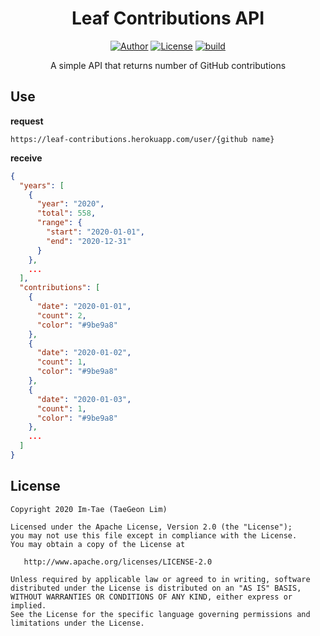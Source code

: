 <h1 align="center">Leaf Contributions API</h1>

<p align="center">
  <a href="https://github.com/Im-Tae"><img alt="Author" src="https://img.shields.io/badge/author-Im--Tae-red.svg"/></a>
  <a href="https://opensource.org/licenses/Apache-2.0"><img alt="License" src="https://img.shields.io/badge/License-Apache%202.0-blue.svg"/></a>
   <a href="https://travis-ci.com/github/Im-Tae/leaf-contributions-api"><img alt="build" src="https://travis-ci.com/Im-Tae/leaf-contributions-api.svg?branch=master"/></a>
</p>
<p align="center">  
A simple API that returns number of GitHub contributions</p>




## Use

**request**

```
https://leaf-contributions.herokuapp.com/user/{github name}
```

**receive**

```json
{
  "years": [
    {
      "year": "2020",
      "total": 558,
      "range": {
        "start": "2020-01-01",
        "end": "2020-12-31"
      }
    },
    ...
  ],
  "contributions": [
    {
      "date": "2020-01-01",
      "count": 2,
      "color": "#9be9a8"
    },
    {
      "date": "2020-01-02",
      "count": 1,
      "color": "#9be9a8"
    },
    {
      "date": "2020-01-03",
      "count": 1,
      "color": "#9be9a8"
    },
    ...
  ]
}
```



## License

```
Copyright 2020 Im-Tae (TaeGeon Lim)

Licensed under the Apache License, Version 2.0 (the "License");
you may not use this file except in compliance with the License.
You may obtain a copy of the License at

   http://www.apache.org/licenses/LICENSE-2.0

Unless required by applicable law or agreed to in writing, software
distributed under the License is distributed on an "AS IS" BASIS,
WITHOUT WARRANTIES OR CONDITIONS OF ANY KIND, either express or implied.
See the License for the specific language governing permissions and
limitations under the License.
```